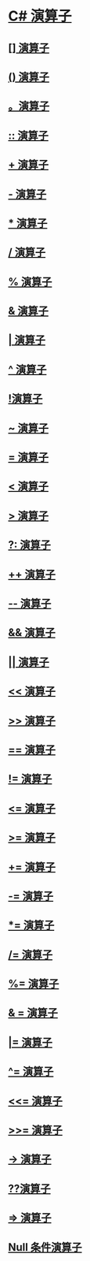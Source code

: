 # [C# 演算子](index.md)
## [[] 演算子](index-operator.md)
## [() 演算子](invocation-operator.md)
## [。演算子](member-access-operator.md)
## [:: 演算子](namespace-alias-qualifer.md)
## [+ 演算子](addition-operator.md)
## [- 演算子](subtraction-operator.md)
## [* 演算子](multiplication-operator.md)
## [/ 演算子](division-operator.md)
## [% 演算子](modulus-operator.md)
## [& 演算子](and-operator.md)
## [| 演算子](or-operator.md)
## [^ 演算子](xor-operator.md)
## [!演算子](logical-negation-operator.md)
## [~ 演算子](bitwise-complement-operator.md)
## [= 演算子](assignment-operator.md)
## [< 演算子](less-than-operator.md)
## [> 演算子](greater-than-operator.md)
## [?: 演算子](conditional-operator.md)
## [++ 演算子](increment-operator.md)
## [-- 演算子](decrement-operator.md)
## [&& 演算子](conditional-and-operator.md)
## [|| 演算子](conditional-or-operator.md)
## [<< 演算子](left-shift-operator.md)
## [>> 演算子](right-shift-operator.md)
## [== 演算子](equality-comparison-operator.md)
## [!= 演算子](not-equal-operator.md)
## [<= 演算子](less-than-equal-operator.md)
## [>= 演算子](greater-than-equal-operator.md)
## [+= 演算子](addition-assignment-operator.md)
## [-= 演算子](subtraction-assignment-operator.md)
## [*= 演算子](multiplication-assignment-operator.md)
## [/= 演算子](division-assignment-operator.md)
## [%= 演算子](modulus-assignment-operator.md)
## [& = 演算子](and-assignment-operator.md)
## [|= 演算子](or-assignment-operator.md)
## [^= 演算子](xor-assignment-operator.md)
## [<<= 演算子](left-shift-assignment-operator.md)
## [>>= 演算子](right-shift-assignment-operator.md)
## [-> 演算子](dereference-operator.md)
## [??演算子](null-conditional-operator.md)
## [=> 演算子](lambda-operator.md)
## [Null 条件演算子](null-conditional-operators.md)

